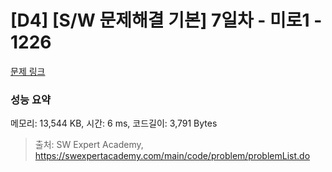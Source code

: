 # [D4] [S/W 문제해결 기본] 7일차 - 미로1 - 1226 

[문제 링크](https://swexpertacademy.com/main/code/problem/problemDetail.do?contestProbId=AV14vXUqAGMCFAYD) 

### 성능 요약

메모리: 13,544 KB, 시간: 6 ms, 코드길이: 3,791 Bytes



> 출처: SW Expert Academy, https://swexpertacademy.com/main/code/problem/problemList.do